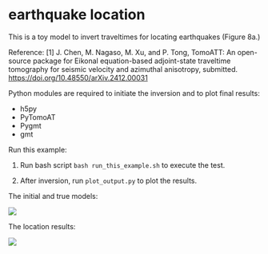 # earthquake location

This is a toy model to invert traveltimes for locating earthquakes (Figure 8a.)

Reference:
[1] J. Chen, M. Nagaso, M. Xu, and P. Tong, TomoATT: An open-source package for Eikonal equation-based adjoint-state traveltime tomography for seismic velocity and azimuthal anisotropy, submitted.
https://doi.org/10.48550/arXiv.2412.00031

Python modules are required to initiate the inversion and to plot final results:
- h5py
- PyTomoAT
- Pygmt
- gmt

Run this example:

1. Run bash script `bash run_this_example.sh` to execute the test.

2. After inversion, run `plot_output.py` to plot the results.

The initial and true models:

![](img/model_setting.jpg)

The location results:

![](img/model_loc.jpg)



